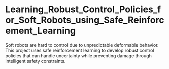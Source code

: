 # Learning_Robust_Control_Policies_for_Soft_Robots_using_Safe_Reinforcement_Learning
Soft robots are hard to control due to unpredictable deformable behavior. This project uses safe reinforcement learning to develop robust control policies that can handle uncertainty while preventing damage through intelligent safety constraints.
